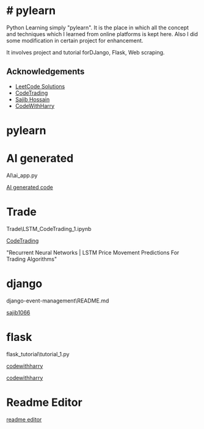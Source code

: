 
# # pylearn

Python Learning simply "pylearn".
It is the place in which all the concept and techniques which I learned from online platforms is kept here. 
Also I did some modification in certain project for enhancement.

It involves project and tutorial forDJango, Flask, Web scraping.




## Acknowledgements

 - [LeetCode Solutions](https://www.youtube.com/@LeetCodeSolutions)
 - [CodeTrading](https://www.youtube.com/@CodeTradingCafe)
 - [Sajib Hossain](https://github.com/sajib1066/django-event-management)
 - [CodeWithHarry](https://www.youtube.com/@CodeWithHarry)


# pylearn

# AI generated

AI\ai_app.py

 
[AI generated code](https://chat.openai.com/chat)

# Trade

Trade\LSTM_CodeTrading_1.ipynb

[CodeTrading](https://www.youtube.com/watch?v=hpfQE0bTeA4&t=600s)

"Recurrent Neural Networks | LSTM Price Movement Predictions For Trading Algorithms"


# django

django-event-management\README.md

[sajib1066](https://github.com/sajib1066/django-event-management)


# flask

flask_tutorial\tutorial_1.py

[codewithharry](https://www.youtube.com/watch?v=DD3ou9sa3Z8&list=PLu0W_9lII9agAiWp6Y41ueUKx1VcTRxmf&index=1)

[codewithharry](https://www.codewithharry.com/videos/web-dev-using-flask-and-python-3/)


# Readme Editor

[readme editor](https://readme.so/editor)

